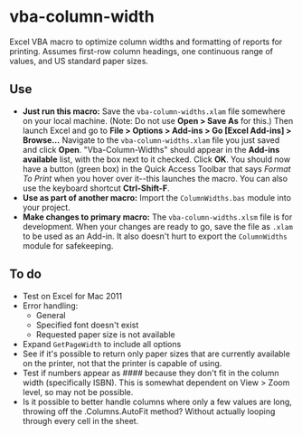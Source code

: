 # vba-column-width
Excel VBA macro to optimize column widths and formatting of reports for printing. Assumes first-row column headings, one continuous range of values, and US standard paper sizes.

## Use
* **Just run this macro:** Save the `vba-column-widths.xlam` file somewhere on your local machine. (Note: Do not use **Open > Save As** for this.) Then launch Excel and go to **File > Options > Add-ins > Go [Excel Add-ins] > Browse...** Navigate to the `vba-column-widths.xlam` file you just saved and click **Open**. "Vba-Column-Widths" should appear in the **Add-ins available** list, with the box next to it checked. Click **OK**. You should now have a button (green box) in the Quick Access Toolbar that says *Format To Print* when you hover over it--this launches the macro. You can also use the keyboard shortcut **Ctrl-Shift-F**.
* **Use as part of another macro:** Import the `ColumnWidths.bas` module into your project.
* **Make changes to primary macro:** The `vba-column-widths.xlsm` file is for development. When your changes are ready to go, save the file as `.xlam` to be used as an Add-in. It also doesn't hurt to export the `ColumnWidths` module for safekeeping.

## To do
* Test on Excel for Mac 2011
* Error handling:
  * General
  * Specified font doesn't exist
  * Requested paper size is not available
* Expand `GetPageWidth` to include all options
* See if it's possible to return only paper sizes that are currently available on the printer, not that the printer is capable of using.
* Test if numbers appear as *####* because they don't fit in the column width (specifically ISBN). This is somewhat dependent on View > Zoom level, so may not be possible.
* Is it possible to better handle columns where only a few values are long, throwing off the .Columns.AutoFit method? Without actually looping through every cell in the sheet.
